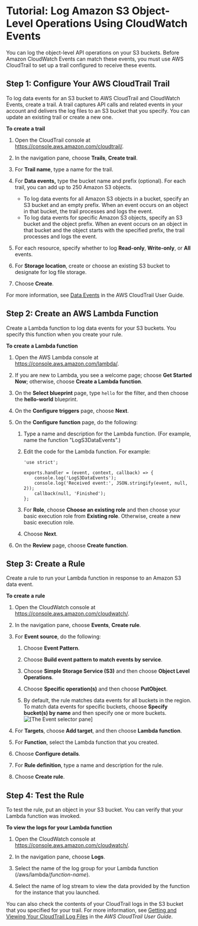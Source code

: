 # Tutorial: Log Amazon S3 Object\-Level Operations Using CloudWatch Events<a name="log-s3-data-events"></a>

You can log the object\-level API operations on your S3 buckets\. Before Amazon CloudWatch Events can match these events, you must use AWS CloudTrail to set up a trail configured to receive these events\.

## Step 1: Configure Your AWS CloudTrail Trail<a name="configure-trail"></a>

To log data events for an S3 bucket to AWS CloudTrail and CloudWatch Events, create a trail\. A trail captures API calls and related events in your account and delivers the log files to an S3 bucket that you specify\. You can update an existing trail or create a new one\.

**To create a trail**

1. Open the CloudTrail console at [https://console\.aws\.amazon\.com/cloudtrail/](https://console.aws.amazon.com/cloudtrail/)\.

1. In the navigation pane, choose **Trails**, **Create trail**\.

1. For **Trail name**, type a name for the trail\.

1. For **Data events,** type the bucket name and prefix \(optional\)\. For each trail, you can add up to 250 Amazon S3 objects\.
   + To log data events for all Amazon S3 objects in a bucket, specify an S3 bucket and an empty prefix\. When an event occurs on an object in that bucket, the trail processes and logs the event\.
   + To log data events for specific Amazon S3 objects, specify an S3 bucket and the object prefix\. When an event occurs on an object in that bucket and the object starts with the specified prefix, the trail processes and logs the event\.

1. For each resource, specify whether to log **Read\-only**, **Write\-only**, or **All** events\.

1. For **Storage location**, create or choose an existing S3 bucket to designate for log file storage\.

1. Choose **Create**\.

For more information, see [Data Events](http://docs.aws.amazon.com/awscloudtrail/latest/userguide/logging-management-and-data-events-with-cloudtrail.html#logging-data-events) in the AWS CloudTrail User Guide\. 

## Step 2: Create an AWS Lambda Function<a name="log-s3-create-lambda-function"></a>

Create a Lambda function to log data events for your S3 buckets\. You specify this function when you create your rule\.

**To create a Lambda function**

1. Open the AWS Lambda console at [https://console\.aws\.amazon\.com/lambda/](https://console.aws.amazon.com/lambda/)\.

1. If you are new to Lambda, you see a welcome page; choose **Get Started Now**; otherwise, choose **Create a Lambda function**\.

1. On the **Select blueprint** page, type `hello` for the filter, and then choose the **hello\-world** blueprint\.

1. On the **Configure triggers** page, choose **Next**\.

1. On the **Configure function** page, do the following:

   1. Type a name and description for the Lambda function\. \(For example, name the function "LogS3DataEvents"\.\)

   1. Edit the code for the Lambda function\. For example:

      ```
      'use strict';
      
      exports.handler = (event, context, callback) => {
          console.log('LogS3DataEvents');
          console.log('Received event:', JSON.stringify(event, null, 2));
          callback(null, 'Finished');
      };
      ```

   1. For **Role**, choose **Choose an existing role** and then choose your basic execution role from **Existing role**\. Otherwise, create a new basic execution role\.

   1. Choose **Next**\.

1. On the **Review** page, choose **Create function**\.

## Step 3: Create a Rule<a name="log-s3-create-rule"></a>

Create a rule to run your Lambda function in response to an Amazon S3 data event\.

**To create a rule**

1. Open the CloudWatch console at [https://console\.aws\.amazon\.com/cloudwatch/](https://console.aws.amazon.com/cloudwatch/)\.

1. In the navigation pane, choose **Events**, **Create rule**\.

1. For **Event source**, do the following:

   1. Choose **Event Pattern**\.

   1. Choose **Build event pattern to match events by service**\.

   1. Choose **Simple Storage Service \(S3\)** and then choose **Object Level Operations**\.

   1. Choose **Specific operation\(s\)** and then choose **PutObject**\.

   1. By default, the rule matches data events for all buckets in the region\. To match data events for specific buckets, choose **Specify bucket\(s\) by name** and then specify one or more buckets\.  
![\[The Event selector pane\]](http://docs.aws.amazon.com/AmazonCloudWatch/latest/events/images/log_state_S3PutObject.PNG)

1. For **Targets**, choose **Add target**, and then choose **Lambda function**\.

1. For **Function**, select the Lambda function that you created\.

1. Choose **Configure details**\.

1. For **Rule definition**, type a name and description for the rule\.

1. Choose **Create rule**\.

## Step 4: Test the Rule<a name="log-s3-test-rule"></a>

To test the rule, put an object in your S3 bucket\. You can verify that your Lambda function was invoked\.

**To view the logs for your Lambda function**

1. Open the CloudWatch console at [https://console\.aws\.amazon\.com/cloudwatch/](https://console.aws.amazon.com/cloudwatch/)\.

1. In the navigation pane, choose **Logs**\.

1. Select the name of the log group for your Lambda function \(/aws/lambda/*function\-name*\)\.

1. Select the name of log stream to view the data provided by the function for the instance that you launched\.

You can also check the contents of your CloudTrail logs in the S3 bucket that you specified for your trail\. For more information, see [Getting and Viewing Your CloudTrail Log Files](http://docs.aws.amazon.com/awscloudtrail/latest/userguide/get-and-view-cloudtrail-log-files.html) in the *AWS CloudTrail User Guide*\.